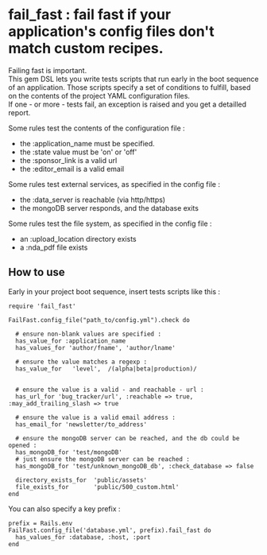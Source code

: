 # fail_fast : fail fast if your application's config files don't match custom recipes.


Failing fast is important.   
This gem DSL lets you write tests scripts that run early in the boot sequence of an application. Those scripts specify a set of conditions to fulfill, based on the contents of the project YAML configuration files.   
If one - or more - tests fail, an exception is raised and you get a detailled report.

Some rules test the contents of the configuration file :   

-   the :application\_name must be specified.
-   the :state value must be 'on' or 'off'
-   the :sponsor\_link is a valid url
-   the :editor\_email is a valid email

Some rules test external services, as specified in the config file :   

 - the :data\_server is reachable (via http/https)
 - the mongoDB server responds, and the database exits

Some rules test the file system, as specified in the config file :   

 - an :upload\_location directory exists
 - a :nda\_pdf file exists

## How to use

Early in your project boot sequence, insert tests scripts like this :


    require 'fail_fast'
  
    FailFast.config_file("path_to/config.yml").check do

      # ensure non-blank values are specified :
      has_value_for :application_name
      has_values_for 'author/fname', 'author/lname'

      # ensure the value matches a regexp :
      has_value_for   'level',  /(alpha|beta|production)/


      # ensure the value is a valid - and reachable - url :
      has_url_for 'bug_tracker/url', :reachable => true, :may_add_trailing_slash => true

      # ensure the value is a valid email address :
      has_email_for 'newsletter/to_address'

      # ensure the mongoDB server can be reached, and the db could be opened :
      has_mongoDB_for 'test/mongoDB'
      # just ensure the mongoDB server can be reached :
      has_mongoDB_for 'test/unknown_mongoDB_db', :check_database => false

      directory_exists_for  'public/assets'
      file_exists_for       'public/500_custom.html'
    end


You can also specify a key prefix :

    prefix = Rails.env
    FailFast.config_file('database.yml', prefix).fail_fast do
      has_values_for :database, :host, :port
    end

